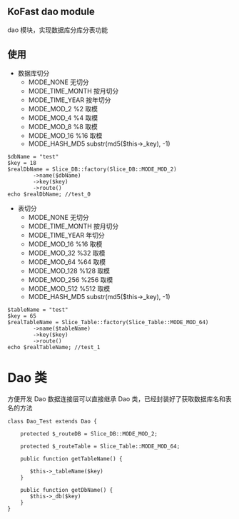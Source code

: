 ## KoFast dao module

dao 模块，实现数据库分库分表功能

## 使用

- 数据库切分
    - MODE_NONE        无切分
    - MODE_TIME_MONTH  按月切分
    - MODE_TIME_YEAR   按年切分
    - MODE_MOD_2       %2 取模
    - MODE_MOD_4       %4 取模
    - MODE_MOD_8       %8 取模
    - MODE_MOD_16      %16 取模
    - MODE_HASH_MD5    substr(md5($this->_key), -1)
```
$dbName = "test"
$key = 18
$realDbName = Slice_DB::factory(Slice_DB::MODE_MOD_2)
        ->name($dbName)
        ->key($key)
        ->route()
echo $realDbName; //test_0

```

- 表切分
    - MODE_NONE         无切分
    - MODE_TIME_MONTH   按月切分
    - MODE_TIME_YEAR    年切分
    - MODE_MOD_16       %16 取模
    - MODE_MOD_32       %32 取模
    - MODE_MOD_64       %64 取模
    - MODE_MOD_128      %128 取模
    - MODE_MOD_256      %256 取模
    - MODE_MOD_512      %512 取模
    - MODE_HASH_MD5     substr(md5($this->_key), -1)

```
$tableName = "test"
$key = 65
$realTableName = Slice_Table::factory(Slice_Table::MODE_MOD_64)
        ->name($tableName)
        ->key($key)
        ->route()
echo $realTableName; //test_1
```

# Dao 类

方便开发 Dao 数据连接层可以直接继承 Dao 类，已经封装好了获取数据库名和表名的方法

```
class Dao_Test extends Dao {

    protected $_routeDB = Slice_DB::MODE_MOD_2;

    protected $_routeTable = Slice_Table::MODE_MOD_64;

    public function getTableName() {

       $this->_tableName($key)
    }

    public function getDbName() {
       $this->_db($key)
    }
}

```